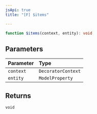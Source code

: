 ```yaml
---
jsApi: true
title: "[F] $items"

---
```

```ts
function $items(context, entity): void
```

## Parameters

| Parameter | Type |
| :------ | :------ |
| `context` | `DecoratorContext` |
| `entity` | `ModelProperty` |

## Returns

`void`

